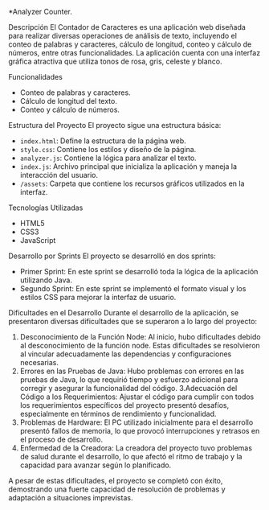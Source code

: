 *Analyzer Counter.

Descripción
El Contador de Caracteres es una aplicación web diseñada para realizar diversas operaciones de análisis de texto, incluyendo el conteo de palabras y caracteres, cálculo de longitud, conteo y cálculo de números, entre otras funcionalidades. La aplicación cuenta con una interfaz gráfica atractiva que utiliza tonos de rosa, gris, celeste y blanco.

Funcionalidades
- Conteo de palabras y caracteres.
- Cálculo de longitud del texto.
- Conteo y cálculo de números.

Estructura del Proyecto
El proyecto sigue una estructura básica:
- `index.html`: Define la estructura de la página web.
- `style.css`: Contiene los estilos y diseño de la página.
- `analyzer.js`: Contiene la lógica para analizar el texto.
- `index.js`: Archivo principal que inicializa la aplicación y maneja la interacción del usuario.
- `/assets`: Carpeta que contiene los recursos gráficos utilizados en la interfaz.

Tecnologías Utilizadas
- HTML5
- CSS3
- JavaScript

Desarrollo por Sprints
El proyecto se desarrolló en dos sprints:

- Primer Sprint: En este sprint se desarrolló toda la lógica de la aplicación utilizando Java.
- Segundo Sprint: En este sprint se implementó el formato visual y los estilos CSS para mejorar la interfaz de usuario.

 Dificultades en el Desarrollo
Durante el desarrollo de la aplicación, se presentaron diversas dificultades que se superaron a lo largo del proyecto:

1. Desconocimiento de la Función Node: Al inicio, hubo dificultades debido al desconocimiento de la función node. Estas dificultades se resolvieron al vincular adecuadamente las dependencias y configuraciones necesarias.
2. Errores en las Pruebas de Java: Hubo problemas con errores en las pruebas de Java, lo que requirió tiempo y esfuerzo adicional para corregir y asegurar la funcionalidad del código.
3.Adecuación del Código a los Requerimientos: Ajustar el código para cumplir con todos los requerimientos específicos del proyecto presentó desafíos, especialmente en términos de rendimiento y funcionalidad.
4. Problemas de Hardware: El PC utilizado inicialmente para el desarrollo presentó fallos de memoria, lo que provocó interrupciones y retrasos en el proceso de desarrollo.
5. Enfermedad de la Creadora: La creadora del proyecto tuvo problemas de salud durante el desarrollo, lo que afectó el ritmo de trabajo y la capacidad para avanzar según lo planificado.

A pesar de estas dificultades, el proyecto se completó con éxito, demostrando una fuerte capacidad de resolución de problemas y adaptación a situaciones imprevistas.